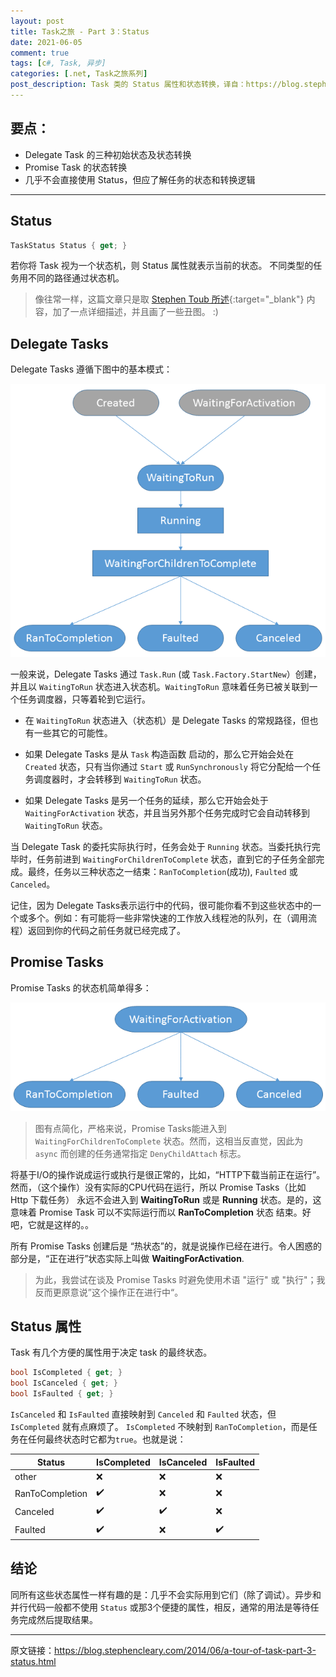 ```yaml
---
layout: post
title: Task之旅 - Part 3：Status
date: 2021-06-05
comment: true
tags: [c#, Task, 异步]
categories: [.net, Task之旅系列]
post_description: Task 类的 Status 属性和状态转换，译自：https://blog.stephencleary.com/2014/06/a-tour-of-task-part-3-status.html
---
```


## 要点：

- Delegate Task 的三种初始状态及状态转换
- Promise Task 的状态转换
- 几乎不会直接使用 Status，但应了解任务的状态和转换逻辑

----

## Status

```csharp
TaskStatus Status { get; }
```

若你将 Task 视为一个状态机，则 Status 属性就表示当前的状态。 不同类型的任务用不同的路径通过状态机。

> 像往常一样，这篇文章只是取 [Stephen Toub 所述](https://devblogs.microsoft.com/pfxteam/the-meaning-of-taskstatus/){:target="_blank"} 内容，加了一点详细描述，并且画了一些丑图。 :)	

## Delegate Tasks

Delegate Tasks 遵循下图中的基本模式：

![Delegate Tasks](/images/posts/2021/06/05/TaskStates.Delegate.png)

一般来说，Delegate Tasks 通过 `Task.Run` (或 `Task.Factory.StartNew`）创建，并且以 `WaitingToRun` 状态进入状态机。`WaitingToRun` 意味着任务已被关联到一个任务调度器，只等着轮到它运行。

- 在 `WaitingToRun` 状态进入（状态机）是 Delegate Tasks 的常规路径，但也有一些其它的可能性。

- 如果 Delegate Tasks 是从 `Task` 构造函数 启动的，那么它开始会处在 `Created` 状态，只有当你通过 `Start` 或 `RunSynchronously` 将它分配给一个任务调度器时，才会转移到 `WaitingToRun` 状态。

- 如果 Delegate Tasks 是另一个任务的延续，那么它开始会处于 `WaitingForActivation` 状态，并且当另外那个任务完成时它会自动转移到 `WaitingToRun` 状态。

当 Delegate Task 的委托实际执行时，任务会处于 `Running` 状态。当委托执行完毕时，任务前进到 `WaitingForChildrenToComplete` 状态，直到它的子任务全部完成。最终，任务以三种状态之一结束：`RanToCompletion`(成功), `Faulted` 或 `Canceled`。

记住，因为 Delegate Tasks表示运行中的代码，很可能你看不到这些状态中的一个或多个。例如：有可能将一些非常快速的工作放入线程池的队列，在（调用流程）返回到你的代码之前任务就已经完成了。

## Promise Tasks

Promise Tasks 的状态机简单得多：

![Promise Tasks](/images/posts/2021/06/05/TaskStates.Promise.png)

> 图有点简化，严格来说，Promise Tasks能进入到 `WaitingForChildrenToComplete` 状态。然而，这相当反直觉，因此为 `async` 而创建的任务通常指定 `DenyChildAttach` 标志。

将基于I/O的操作说成运行或执行是很正常的，比如，“HTTP下载当前正在运行”。然而，（这个操作）没有实际的CPU代码在运行，所以 Promise Tasks（比如 Http 下载任务） 永远不会进入到 **WaitingToRun** 或是 **Running** 状态。是的，这意味着 Promise Task 可以不实际运行而以 **RanToCompletion** 状态 结束。好吧，它就是这样的。。

所有 Promise Tasks 创建后是 “热状态”的，就是说操作已经在进行。令人困惑的部分是，“正在进行”状态实际上叫做 **WaitingForActivation**.

> 为此，我尝试在谈及 Promise Tasks 时避免使用术语 "运行" 或 "执行"；我反而更原意说”这个操作正在进行中“。

## Status 属性

Task 有几个方便的属性用于决定 task 的最终状态。

```csharp
bool IsCompleted { get; }
bool IsCanceled { get; }
bool IsFaulted { get; }
```

`IsCanceled` 和 `IsFaulted` 直接映射到 `Canceled` 和 `Faulted` 状态，但 `IsCompleted` 就有点麻烦了。 `IsCompleted` 不映射到 `RanToCompletion`，而是任务在任何最终状态时它都为`true`。也就是说：

| Status          | IsCompleted | IsCanceled | IsFaulted |
| --------------- | ----------- | ---------- | --------- |
| other           | ❌           | ❌          | ❌         |
| RanToCompletion | ✔️           | ❌          | ❌         |
| Canceled        | ✔️           | ✔️          | ❌         |
| Faulted         | ✔️           | ❌          | ✔️         |

## 结论

同所有这些状态属性一样有趣的是：几乎不会实际用到它们（除了调试）。异步和并行代码一般都不使用 `Status` 或那3个便捷的属性，相反，通常的用法是等待任务完成然后提取结果。

----

原文链接：<a href ="https://blog.stephencleary.com/2014/06/a-tour-of-task-part-3-status.html" target="_blank">https://blog.stephencleary.com/2014/06/a-tour-of-task-part-3-status.html</a>

